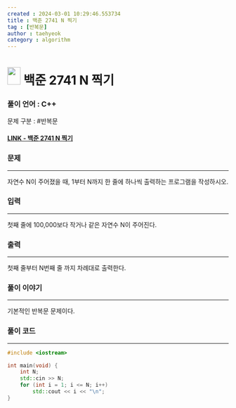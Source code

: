 ```yaml
---
created : 2024-03-01 10:29:46.553734
title : 백준 2741 N 찍기
tag : [반복문]
author : taehyeok
category : algorithm
---
```

# <img src="https://d2gd6pc034wcta.cloudfront.net/tier/1.svg" width="30" height="40"> 백준 2741 N 찍기


### 풀이 언어 : C++

문제 구분 : #반복문
#### [LINK - 백준 2741 N 찍기](https://www.acmicpc.net/problem/)

### 문제

<hr>


자연수 N이 주어졌을 때, 1부터 N까지 한 줄에 하나씩 출력하는 프로그램을 작성하시오.

### 입력

<hr>


첫째 줄에 100,000보다 작거나 같은 자연수 N이 주어진다.
### 출력

<hr>


첫째 줄부터 N번째 줄 까지 차례대로 출력한다.
### 풀이 이야기

<hr>


기본적인 반복문 문제이다.


### 풀이 코드

<hr>


``` c++
#include <iostream>

int main(void) {
    int N;
    std::cin >> N;
    for (int i = 1; i <= N; i++)
        std::cout << i << "\n";
}
```
